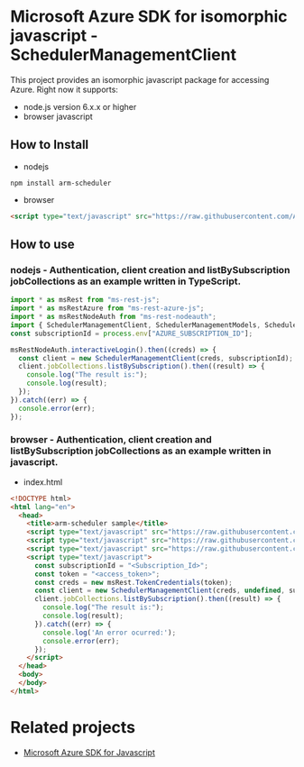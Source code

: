 # Microsoft Azure SDK for isomorphic javascript - SchedulerManagementClient
This project provides an isomorphic javascript package for accessing Azure. Right now it supports:
- node.js version 6.x.x or higher
- browser javascript

## How to Install

- nodejs
```
npm install arm-scheduler
```
- browser
```html
<script type="text/javascript" src="https://raw.githubusercontent.com/Azure/azure-sdk-for-js/master/lib/services/arm-scheduler/schedulerManagementClientBundle.js"></script>
```

## How to use

### nodejs - Authentication, client creation and listBySubscription jobCollections as an example written in TypeScript.

```ts
import * as msRest from "ms-rest-js";
import * as msRestAzure from "ms-rest-azure-js";
import * as msRestNodeAuth from "ms-rest-nodeauth";
import { SchedulerManagementClient, SchedulerManagementModels, SchedulerManagementMappers } from "arm-scheduler";
const subscriptionId = process.env["AZURE_SUBSCRIPTION_ID"];

msRestNodeAuth.interactiveLogin().then((creds) => {
  const client = new SchedulerManagementClient(creds, subscriptionId);
  client.jobCollections.listBySubscription().then((result) => {
    console.log("The result is:");
    console.log(result);
  });
}).catch((err) => {
  console.error(err);
});
```

### browser - Authentication, client creation and listBySubscription jobCollections as an example written in javascript.

- index.html
```html
<!DOCTYPE html>
<html lang="en">
  <head>
    <title>arm-scheduler sample</title>
    <script type="text/javascript" src="https://raw.githubusercontent.com/Azure/ms-rest-js/master/msRestBundle.js"></script>
    <script type="text/javascript" src="https://raw.githubusercontent.com/Azure/ms-rest-js/master/msRestAzureBundle.js"></script>
    <script type="text/javascript" src="https://raw.githubusercontent.com/Azure/azure-sdk-for-js/master/lib/services/arm-scheduler/schedulerManagementClientBundle.js"></script>
    <script type="text/javascript">
      const subscriptionId = "<Subscription_Id>";
      const token = "<access_token>";
      const creds = new msRest.TokenCredentials(token);
      const client = new SchedulerManagementClient(creds, undefined, subscriptionId);
      client.jobCollections.listBySubscription().then((result) => {
        console.log("The result is:");
        console.log(result);
      }).catch((err) => {
        console.log('An error ocurred:');
        console.error(err);
      });
    </script>
  </head>
  <body>
  </body>
</html>
```

# Related projects
 - [Microsoft Azure SDK for Javascript](https://github.com/Azure/azure-sdk-for-js)

